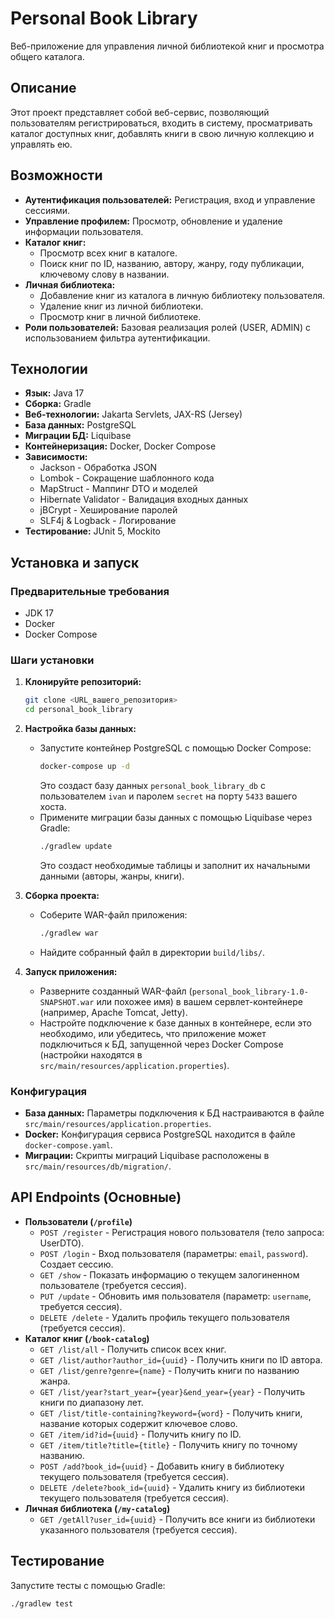 # Personal Book Library

Веб-приложение для управления личной библиотекой книг и просмотра общего каталога.

## Описание

Этот проект представляет собой веб-сервис, позволяющий пользователям регистрироваться, входить в систему, просматривать каталог доступных книг, добавлять книги в свою личную коллекцию и управлять ею.

## Возможности

* **Аутентификация пользователей:** Регистрация, вход и управление сессиями.
* **Управление профилем:** Просмотр, обновление и удаление информации пользователя.
* **Каталог книг:**
    * Просмотр всех книг в каталоге.
    * Поиск книг по ID, названию, автору, жанру, году публикации, ключевому слову в названии.
* **Личная библиотека:**
    * Добавление книг из каталога в личную библиотеку пользователя.
    * Удаление книг из личной библиотеки.
    * Просмотр книг в личной библиотеке.
* **Роли пользователей:** Базовая реализация ролей (USER, ADMIN) с использованием фильтра аутентификации.

## Технологии

* **Язык:** Java 17
* **Сборка:** Gradle
* **Веб-технологии:** Jakarta Servlets, JAX-RS (Jersey)
* **База данных:** PostgreSQL
* **Миграции БД:** Liquibase
* **Контейнеризация:** Docker, Docker Compose
* **Зависимости:**
    * Jackson - Обработка JSON
    * Lombok - Сокращение шаблонного кода
    * MapStruct - Маппинг DTO и моделей
    * Hibernate Validator - Валидация входных данных
    * jBCrypt - Хеширование паролей
    * SLF4j & Logback - Логирование
* **Тестирование:** JUnit 5, Mockito

## Установка и запуск

### Предварительные требования

* JDK 17
* Docker
* Docker Compose

### Шаги установки

1.  **Клонируйте репозиторий:**
    ```bash
    git clone <URL_вашего_репозитория>
    cd personal_book_library
    ```

2.  **Настройка базы данных:**
    * Запустите контейнер PostgreSQL с помощью Docker Compose:
        ```bash
        docker-compose up -d
        ```
      Это создаст базу данных `personal_book_library_db` с пользователем `ivan` и паролем `secret` на порту `5433` вашего хоста.
    * Примените миграции базы данных с помощью Liquibase через Gradle:
        ```bash
        ./gradlew update
        ```
      Это создаст необходимые таблицы и заполнит их начальными данными (авторы, жанры, книги).

3.  **Сборка проекта:**
    * Соберите WAR-файл приложения:
        ```bash
        ./gradlew war
        ```
    * Найдите собранный файл в директории `build/libs/`.

4.  **Запуск приложения:**
    * Разверните созданный WAR-файл (`personal_book_library-1.0-SNAPSHOT.war` или похожее имя) в вашем сервлет-контейнере (например, Apache Tomcat, Jetty).
    * Настройте подключение к базе данных в контейнере, если это необходимо, или убедитесь, что приложение может подключиться к БД, запущенной через Docker Compose (настройки находятся в `src/main/resources/application.properties`).

### Конфигурация

* **База данных:** Параметры подключения к БД настраиваются в файле `src/main/resources/application.properties`.
* **Docker:** Конфигурация сервиса PostgreSQL находится в файле `docker-compose.yaml`. 
* **Миграции:** Скрипты миграций Liquibase расположены в `src/main/resources/db/migration/`.

## API Endpoints (Основные)

* **Пользователи (`/profile`)**
    * `POST /register` - Регистрация нового пользователя (тело запроса: UserDTO).
    * `POST /login` - Вход пользователя (параметры: `email`, `password`). Создает сессию.
    * `GET /show` - Показать информацию о текущем залогиненном пользователе (требуется сессия).
    * `PUT /update` - Обновить имя пользователя (параметр: `username`, требуется сессия).
    * `DELETE /delete` - Удалить профиль текущего пользователя (требуется сессия).
* **Каталог книг (`/book-catalog`)**
    * `GET /list/all` - Получить список всех книг.
    * `GET /list/author?author_id={uuid}` - Получить книги по ID автора.
    * `GET /list/genre?genre={name}` - Получить книги по названию жанра.
    * `GET /list/year?start_year={year}&end_year={year}` - Получить книги по диапазону лет.
    * `GET /list/title-containing?keyword={word}` - Получить книги, название которых содержит ключевое слово.
    * `GET /item/id?id={uuid}` - Получить книгу по ID.
    * `GET /item/title?title={title}` - Получить книгу по точному названию.
    * `POST /add?book_id={uuid}` - Добавить книгу в библиотеку текущего пользователя (требуется сессия).
    * `DELETE /delete?book_id={uuid}` - Удалить книгу из библиотеки текущего пользователя (требуется сессия).
* **Личная библиотека (`/my-catalog`)**
    * `GET /getAll?user_id={uuid}` - Получить все книги из библиотеки указанного пользователя (требуется сессия).

## Тестирование

Запустите тесты с помощью Gradle:

```bash
./gradlew test
